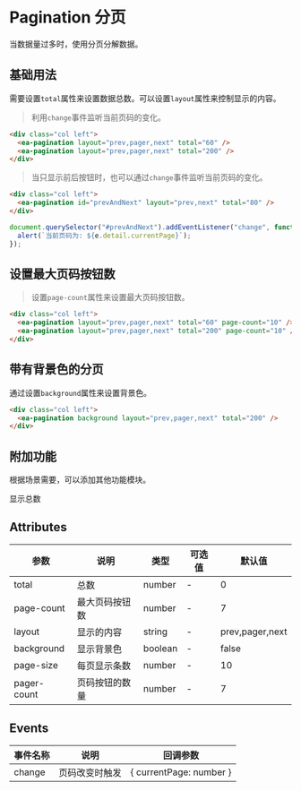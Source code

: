 <script setup>
import { onMounted } from 'vue'

onMounted(() => {
    import('../index.js')
    import('./index.scss')

    document.querySelector('#prevAndNext').addEventListener('change', function (e) {
        alert(`当前页码为: ${e.detail.currentPage}`);
    })
})
</script>

# Pagination 分页

当数据量过多时，使用分页分解数据。

## 基础用法

需要设置`total`属性来设置数据总数。可以设置`layout`属性来控制显示的内容。

> 利用`change`事件监听当前页码的变化。

<div class="col left">
    <ea-pagination layout="prev,pager,next" total="60" />
    <ea-pagination layout="prev,pager,next" total="200" />
</div>

```html
<div class="col left">
  <ea-pagination layout="prev,pager,next" total="60" />
  <ea-pagination layout="prev,pager,next" total="200" />
</div>
```

> 当只显示前后按钮时，也可以通过`change`事件监听当前页码的变化。

<div class="col left">
    <ea-pagination id="prevAndNext" layout="prev,next" total="80" />
</div>

```html
<div class="col left">
  <ea-pagination id="prevAndNext" layout="prev,next" total="80" />
</div>
```

```js
document.querySelector("#prevAndNext").addEventListener("change", function (e) {
  alert(`当前页码为: ${e.detail.currentPage}`);
});
```

## 设置最大页码按钮数

> 设置`page-count`属性来设置最大页码按钮数。

<div class="col left">
    <ea-pagination layout="prev,pager,next" total="60" page-count="10" />
    <ea-pagination layout="prev,pager,next" total="200" page-count="10" />
</div>

```html
<div class="col left">
  <ea-pagination layout="prev,pager,next" total="60" page-count="10" />
  <ea-pagination layout="prev,pager,next" total="200" page-count="10" />
</div>
```

## 带有背景色的分页

通过设置`background`属性来设置背景色。

<div class="col left">
    <ea-pagination background layout="prev,pager,next" total="200" />
</div>

```html
<div class="col left">
  <ea-pagination background layout="prev,pager,next" total="200" />
</div>
```

## 附加功能

根据场景需要，可以添加其他功能模块。

<div class="col left">
    <section>显示总数</section>
    <ea-pagination background layout="total,prev,pager,next" total="200" />
</div>

## Attributes

| 参数        | 说明           | 类型    | 可选值 | 默认值          |
| ----------- | -------------- | ------- | ------ | --------------- |
| total       | 总数           | number  | -      | 0               |
| page-count  | 最大页码按钮数 | number  | -      | 7               |
| layout      | 显示的内容     | string  | -      | prev,pager,next |
| background  | 显示背景色     | boolean | -      | false           |
| page-size   | 每页显示条数   | number  | -      | 10              |
| pager-count | 页码按钮的数量 | number  | -      | 7               |

## Events

| 事件名称 | 说明           | 回调参数                |
| -------- | -------------- | ----------------------- |
| change   | 页码改变时触发 | { currentPage: number } |
